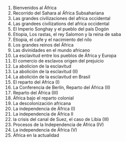 01. Bienvenidos al África
02. Recorrido del Sahara al África Subsahariana
03. Las grandes civilizaciones del africa occidental
04. Las grandees civilizations del africa occidental
05. El Imperio Songhay y el pueblo del país Dogón
06. Etiopia, Los rastas, el rey Salomon y la reina de saba
07. Etiopia, el cafe y el nacimiento del nilo
08. Los grandes reinos del África
09. Las divinidades en el mundo africano
10. La esclavitud entre los pueblos de África y Europa
11. El comercio de esclavos origen del prejuicio
12. La abolicion de la esclavitud
13. La abolición de la esclavitud (II)
14. La abolición de la esclavitud en Brasil
15. El reparto del Africa (I)
16. La Conferencia de Berlín, Reparto del África (II)
17. Reparto del África (III)
18. África bajo el reparto colonial
19. La descolonización africana
20. La independencia de África (I)
21. La independencia de África II
22. la crisis del canal de Suez, el caso de Libia (III)
23. Procesos de la Independencia de África (IV)
24. La independencia de África (V)
25. África en la actualidad